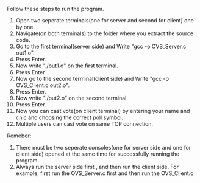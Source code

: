 Follow these steps to run the program.

1. Open two seperate terminals(one for server and second for client) one by one.
2. Navigate(on both terminals) to the folder where you extract the source code.
3. Go to the first terminal(server side) and Write "gcc -o OVS_Server.c out1.o".
4. Press Enter.
5. Now write "./out1.o" on the first terminal.
6. Press Enter
7. Now go to the second terminal(client side) and Write "gcc -o OVS_Client.c out2.o".
8. Press Enter.
9. Now write "./out2.o" on the second terminal.
10. Press Enter.
11. Now you can cast vote(on client terminal) by entering your name and cnic and choosing the correct poll symbol.
12. Multiple users can cast vote on same TCP connection.

Remeber:
1. There must be two seperate consoles(one for server side and one for client side) opened at the same time for successfully running the program.
2. Always run the server side first , and then run the client side. For example, first run the OVS_Server.c first and then run the OVS_Client.c 
